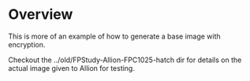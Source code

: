 # Overview

This is more of an example of how to generate a base
image with encryption.

Checkout the ../old/FPStudy-Allion-FPC1025-hatch dir for details
on the actual image given to Allion for testing.
